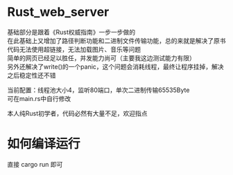 # Rust_web_server
基础部分是跟着《Rust权威指南》一步一步做的  
在此基础上又增加了路径判断功能和二进制文件传输功能，总的来就是解决了原书代码无法使用超链接，无法加载图片、音乐等问题  
简单的网页已经足以胜任，并发能力尚可（主要我这边测试能力有限）  
另外还解决了write()的一个panic，这个问题会消耗线程，最终让程序挂掉，解决之后稳定性还不错  
  
当前配置：线程池大小4，监听80端口，单次二进制传输65535Byte  
可在main.rs中自行修改  
  
本人纯Rust初学者，代码必然有大量不足，欢迎指点  
  
# 如何编译运行  
直接 cargo run 即可  
